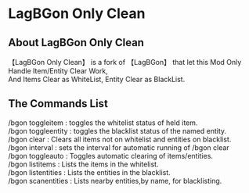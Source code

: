 # LagBGon Only Clean

## About LagBGon Only Clean
【LagBGon Only Clean】 is a fork of 【LagBGon】 that let this Mod Only Handle Item/Entity Clear Work,   
And Items Clear as WhiteList, Entity Clear as BlackList.

## The Commands List
/bgon toggleitem : toggles the whitelist status of held item.   
/bgon toggleentity <name>: toggles the blacklist status of the named entity.   
/bgon clear : Clears all items not on whitelist and entities on blacklist.   
/bgon interval <minutes> : sets the interval for automatic running of /bgon clear   
/bgon toggleauto : Toggles automatic clearing of items/entities.   
/bgon listitems : Lists the items in the whitelist.   
/bgon listentities : Lists the entities in the blacklist.   
/bgon scanentities : Lists nearby entities,by name, for blacklisting.   
